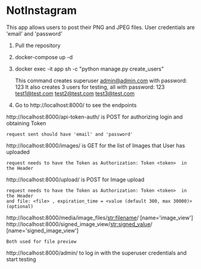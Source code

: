# NotInstagram

This app allows users to post their PNG and JPEG files.
User credentials are 'email' and 'password'

1. Pull the repository
2. docker-compose up -d
3. docker exec -it app sh -c "python manage.py create_users"

   This command creates superuser admin@admin.com with password: 123
   It also creates 3 users for testing, all with password: 123
   test1@test.com
   test2@test.com
   test3@test.com

4. Go to http://localhost:8000/ to see the endpoints

  http://localhost:8000/api-token-auth/ is POST for authorizing login and obtaining Token
    
    request sent should have 'email' and 'password'
  http://localhost:8000/images/ is GET for the list of Images that User has uploaded
    
    request needs to have the Token as Authorization: Token <token>  in the Header
  http://localhost:8000/upload/ is POST for Image upload
    
    request needs to have the Token as Authorization: Token <token>  in the Header
    and file: <file> , expiration_time = <value (default 300, max 30000)> (optional)
  http://localhost:8000/media/image_files/<str:filename>/ [name='image_view']
  http://localhost:8000/signed_image_view/<str:signed_value>/ [name='signed_image_view']
    
    Both used for file preview
  http://localhost:8000/admin/ to log in with the superuser credentials and start testing
